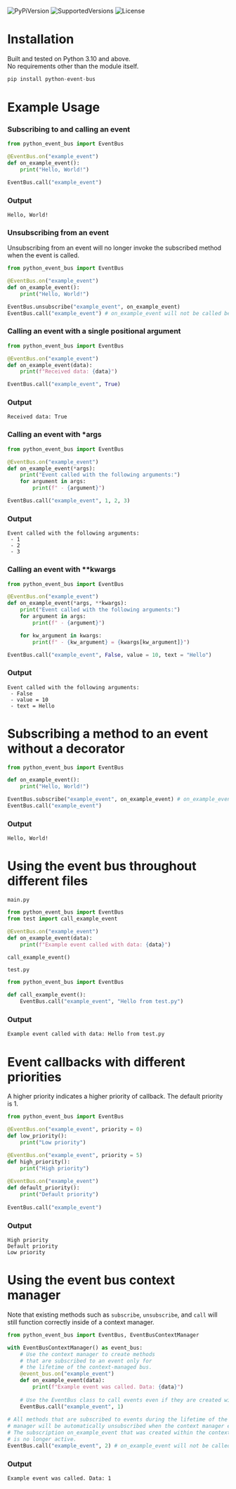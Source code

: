 ![PyPiVersion]
![SupportedVersions]
![License]

[PyPiVersion]: https://img.shields.io/pypi/v/python-event-bus
[SupportedVersions]: https://img.shields.io/badge/python-3.10%20%7C%203.11%20%7C%203.12-orange
[License]: https://img.shields.io/badge/license-MIT-yellow

# Installation
Built and tested on Python 3.10 and above.<br>
No requirements other than the module itself.
```py
pip install python-event-bus
```
# Example Usage
### Subscribing to and calling an event
```py
from python_event_bus import EventBus

@EventBus.on("example_event")
def on_example_event():
    print("Hello, World!")

EventBus.call("example_event")
```
### Output
```
Hello, World!
```
### Unsubscribing from an event
Unsubscribing from an event will no longer invoke the subscribed method when the event is called.
```py
from python_event_bus import EventBus

@EventBus.on("example_event")
def on_example_event():
    print("Hello, World!")

EventBus.unsubscribe("example_event", on_example_event)
EventBus.call("example_event") # on_example_event will not be called because the subscription is no longer active.
```
### Calling an event with a single positional argument
```py
from python_event_bus import EventBus

@EventBus.on("example_event")
def on_example_event(data):
    print(f"Received data: {data}")

EventBus.call("example_event", True)
```
### Output
```
Received data: True
```
### Calling an event with *args
```py
from python_event_bus import EventBus

@EventBus.on("example_event")
def on_example_event(*args):
    print("Event called with the following arguments:")
    for argument in args:
        print(f" - {argument}")

EventBus.call("example_event", 1, 2, 3)
```
### Output
```
Event called with the following arguments:
 - 1
 - 2
 - 3
```
### Calling an event with **kwargs
```py
from python_event_bus import EventBus

@EventBus.on("example_event")
def on_example_event(*args, **kwargs):
    print("Event called with the following arguments:")
    for argument in args:
        print(f" - {argument}")

    for kw_argument in kwargs:
        print(f" - {kw_argument} = {kwargs[kw_argument]}")

EventBus.call("example_event", False, value = 10, text = "Hello")
```
### Output
```
Event called with the following arguments:
 - False
 - value = 10
 - text = Hello
```
# Subscribing a method to an event without a decorator
```py
from python_event_bus import EventBus

def on_example_event():
    print("Hello, World!")

EventBus.subscribe("example_event", on_example_event) # on_example_event is subscribed to the event "example_event"
EventBus.call("example_event")
```
### Output
```
Hello, World!
```
# Using the event bus throughout different files
`main.py`
```py
from python_event_bus import EventBus
from test import call_example_event

@EventBus.on("example_event")
def on_example_event(data):
    print(f"Example event called with data: {data}")

call_example_event()
```
`test.py`
```py
from python_event_bus import EventBus

def call_example_event():
    EventBus.call("example_event", "Hello from test.py")
```
### Output
```
Example event called with data: Hello from test.py
```
# Event callbacks with different priorities
A higher priority indicates a higher priority of callback. The default priority is 1.
```py
from python_event_bus import EventBus

@EventBus.on("example_event", priority = 0)
def low_priority():
    print("Low priority")

@EventBus.on("example_event", priority = 5)
def high_priority():
    print("High priority")
    
@EventBus.on("example_event")
def default_priority():
    print("Default priority")
    
EventBus.call("example_event")
```
### Output
```
High priority
Default priority
Low priority
```
# Using the event bus context manager
Note that existing methods such as `subscribe`, `unsubscribe`, and `call` will still function correctly inside of a context manager.
```py
from python_event_bus import EventBus, EventBusContextManager

with EventBusContextManager() as event_bus:
    # Use the context manager to create methods
    # that are subscribed to an event only for
    # the lifetime of the context-managed bus.
    @event_bus.on("example_event")
    def on_example_event(data):
        print(f"Example event was called. Data: {data}")
        
    # Use the EventBus class to call events even if they are created within the context manager.
    EventBus.call("example_event", 1)
    
# All methods that are subscribed to events during the lifetime of the context
# manager will be automatically unsubscribed when the context manager exits.
# The subscription on_example_event that was created within the context manager
# is no longer active.
EventBus.call("example_event", 2) # on_example_event will not be called.
```
### Output
```
Example event was called. Data: 1
```